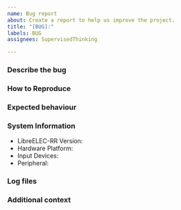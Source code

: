 ```yaml
---
name: Bug report
about: Create a report to help us improve the project.
title: "[BUG]:"
labels: BUG
assignees: SupervisedThinking

---
```


### Describe the bug
<!--- Double check if the bug is not existing in vanilla LibreELEC if its LE specific -->
<!--- https://github.com/LibreELEC/LibreELEC.tv/issues -->

<!--- Double check if the bug is not a known issue specific to Kodi or Kodi addons -->
<!--- https://github.com/xbmc/xbmc/issues -->

<!--- Double check if the bug is not a known issue & specific to an emulator quirk -->
<!--- https://github.com/libretro/ -->
<!--- https://docs.libretro.com/ -->

<!--- Provide a clear description of what the bug/problem is. -->

### How to Reproduce
<!--- Steps to reproduce the behavior:
1. Go to (...)
2. Play (...)
3. See error -->

### Expected behaviour
<!--- A clear and concise description of what you expected to happen. -->

### System Information
 - LibreELEC-RR Version: <!--- [e.g. RR-20210302-9f18956] -->
 - Hardware Platform: <!--- [e.g. Generic, RK3399, AMLGX, (...)] -->
 - Input Devices: <!--- [e.g. 8BitDo SF30 PRO firmware v1.34] -->
 - Peripheral: <!--- [e.g. display, audio card, GPU, (...)] -->

### Log files
<!-- Add log files (https://libreelec.wiki/how_to/provide_logfile) that we can search for errors. -->

### Additional context
<!--- Add any other context or details about the problem you might found relevant (e.g. screenshots, etc). -->

